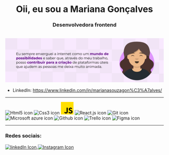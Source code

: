 <h1 align="center">Oii, eu sou a Mariana Gonçalves</h1>
<h3 align="center">Desenvolvedora frontend</h3>
<br>

<img alt="banner" src="./assets/banner.jpg">
<br>

- LinkedIn: https://www.linkedin.com/in/marianasouzagon%C3%A7alves/
  
<hr>

<p align="left"> 
    <img alt="Html5 icon" src="https://www.vectorlogo.zone/logos/w3_html5/w3_html5-icon.svg" width="40" />
    <img alt="Css3 icon" src="https://www.vectorlogo.zone/logos/w3_css/w3_css-icon.svg" width="40" />
    <img alt="Javascript icon" src="./assets/jsIcon.png" width="40">
    <img alt="React.js icon" src="https://www.vectorlogo.zone/logos/reactjs/reactjs-icon.svg" width="40" />
    <img alt="Git icon" src="https://www.vectorlogo.zone/logos/git-scm/git-scm-icon.svg" width="40" />
    <img alt="Microsoft azure icon" src="https://www.vectorlogo.zone/logos/microsoft_azure/microsoft_azure-icon.svg" width="40" />
    <img alt="Github icon" src="https://www.vectorlogo.zone/logos/github/github-tile.svg" width="40" />
    <img alt="Trello icon" src="https://www.vectorlogo.zone/logos/trello/trello-icon.svg" width="40" /> 
    <img alt="Figma icon" src="https://www.vectorlogo.zone/logos/figma/figma-icon.svg" width="40" />
</>

<hr>

<h3 align="left">Redes sociais:</h3>
<p align="left">
    <a href="https://www.linkedin.com/in/marianasouzagon%C3%A7alves/" target="blank">
        <img align="center" src="https://www.vectorlogo.zone/logos/linkedin/linkedin-icon.svg" alt="linkedIn Icon" width="40" />
    </a>
    <a href="https://instagram.com/code.coding?igshid=ZGUzMzM3NWJiOQ==" target="blank">
        <img align="center" src="https://www.vectorlogo.zone/logos/instagram/instagram-icon.svg" alt="Instagram Icon" width="40" />
    </a>
</p>
